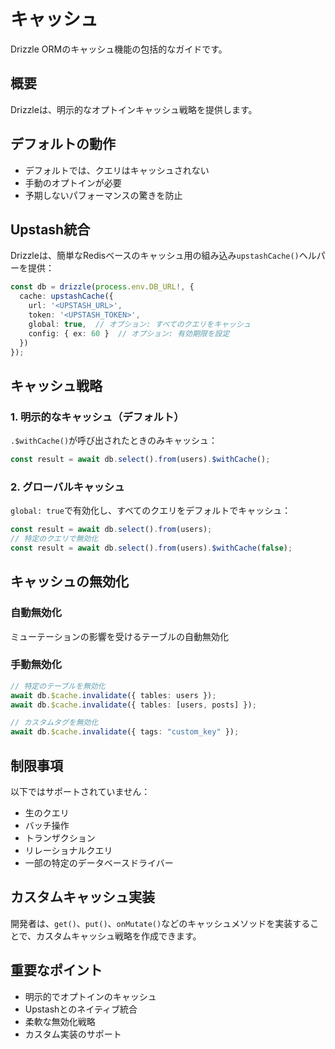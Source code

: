 # キャッシュ

Drizzle ORMのキャッシュ機能の包括的なガイドです。

## 概要

Drizzleは、明示的なオプトインキャッシュ戦略を提供します。

## デフォルトの動作

- デフォルトでは、クエリはキャッシュされない
- 手動のオプトインが必要
- 予期しないパフォーマンスの驚きを防止

## Upstash統合

Drizzleは、簡単なRedisベースのキャッシュ用の組み込み`upstashCache()`ヘルパーを提供：

```typescript
const db = drizzle(process.env.DB_URL!, {
  cache: upstashCache({
    url: '<UPSTASH_URL>',
    token: '<UPSTASH_TOKEN>',
    global: true,  // オプション: すべてのクエリをキャッシュ
    config: { ex: 60 }  // オプション: 有効期限を設定
  })
});
```

## キャッシュ戦略

### 1. 明示的なキャッシュ（デフォルト）

`.$withCache()`が呼び出されたときのみキャッシュ：

```typescript
const result = await db.select().from(users).$withCache();
```

### 2. グローバルキャッシュ

`global: true`で有効化し、すべてのクエリをデフォルトでキャッシュ：

```typescript
const result = await db.select().from(users);
// 特定のクエリで無効化
const result = await db.select().from(users).$withCache(false);
```

## キャッシュの無効化

### 自動無効化

ミューテーションの影響を受けるテーブルの自動無効化

### 手動無効化

```typescript
// 特定のテーブルを無効化
await db.$cache.invalidate({ tables: users });
await db.$cache.invalidate({ tables: [users, posts] });

// カスタムタグを無効化
await db.$cache.invalidate({ tags: "custom_key" });
```

## 制限事項

以下ではサポートされていません：
- 生のクエリ
- バッチ操作
- トランザクション
- リレーショナルクエリ
- 一部の特定のデータベースドライバー

## カスタムキャッシュ実装

開発者は、`get()`、`put()`、`onMutate()`などのキャッシュメソッドを実装することで、カスタムキャッシュ戦略を作成できます。

## 重要なポイント

- 明示的でオプトインのキャッシュ
- Upstashとのネイティブ統合
- 柔軟な無効化戦略
- カスタム実装のサポート
